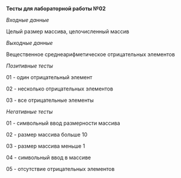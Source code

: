 **Тесты для лабораторной работы №02**

_Входные данные_

Целый размер массива, целочисленный массив

_Выходные данные_

Вещественное среднеарифметическое отрицательных элементов

_Позитивные тесты_

01 - один отрицательный элемент

02 - несколько отрицательных элементов

03 - все отрицательные элементы

_Негативные тесты_

01 - символьный ввод размерности массива

02 - размер массива больше 10

03 - размер массива меньше 1

04 - символьный ввод в массиве

05 - отсутствие отрицательных элементов
